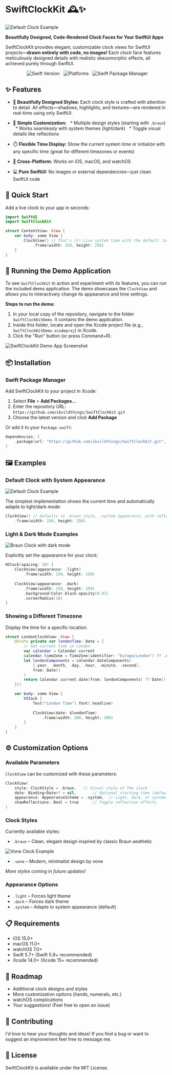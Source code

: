 # SwiftClockKit 🕰️✨

![Default Clock Example](./Screenshots/braun-light.gif)

**Beautifully Designed, Code-Rendered Clock Faces for Your SwiftUI Apps**

SwiftClockKit provides elegant, customizable clock views for SwiftUI projects—**drawn entirely with code, no images!** 
Each clock face features meticulously designed details with realistic skeuomorphic effects, all achieved purely through SwiftUI.

<p align="center">
  <img src="https://img.shields.io/badge/Swift-5.7%2B-orange.svg" alt="Swift Version">
  <img src="https://img.shields.io/badge/Platforms-iOS%20%7C%20macOS%20%7C%20watchOS-blue.svg" alt="Platforms">
  <img src="https://img.shields.io/badge/SPM-Compatible-brightgreen.svg" alt="Swift Package Manager">
</p>

## ✨ Features

* 🌟 **Beautifully Designed Styles:** 
Each clock style is crafted with attention to detail. All effects—shadows, highlights, and textures—are rendered in real-time using only SwiftUI.

* 🎨 **Simple Customization:**
  * Multiple design styles (starting with `.braun`)
  * Works seamlessly with system themes (light/dark)
  * Toggle visual details like reflections

* ⏱️ **Flexible Time Display:** 
Show the current system time or initialize with any specific time (great for different timezones or events)

* 📱 **Cross-Platform:** 
Works on iOS, macOS, and watchOS

* 💻 **Pure SwiftUI:** 
No images or external dependencies—just clean SwiftUI code

## 🚀 Quick Start

Add a live clock to your app in seconds:

```swift
import SwiftUI
import SwiftClockKit 

struct ContentView: View {
    var body: some View {
        ClockView() // That's it! Live system time with the default .braun style
            .frame(width: 250, height: 250)
    }
}
```
## 🚀 Running the Demo Application

To see `SwiftClockKit` in action and experiment with its features, you can run the included demo application. The demo showcases the `ClockView` and allows you to interactively change its appearance and time settings.

**Steps to run the demo:**

1.  In your local copy of the repository, navigate to the folder `SwiftClockKitDemo`. It contains the demo application.
2.  Inside this folder, locate and open the Xcode project file (e.g., `SwiftClockKitDemo.xcodeproj`) in Xcode.
3.  Click the "Run" button (or press Command+R).

![SwiftClockKit Demo App Screenshot](./Screenshots/demo_app_screenshot.png)

## 📦 Installation

### Swift Package Manager

Add SwiftClockKit to your project in Xcode:

1. Select **File** > **Add Packages...**
2. Enter the repository URL: `https://github.com/ibvildthings/SwiftClockKit.git`
3. Choose the latest version and click **Add Package**

Or add it to your `Package.swift`:

```swift
dependencies: [
    .package(url: "https://github.com/ibvildthings/SwiftClockKit.git", from: "1.0.0")
]
```

## 🖼️ Examples

### Default Clock with System Appearance
![Default Clock Example](./Screenshots/braun-light.gif)

The simplest implementation shows the current time and automatically adapts to light/dark mode:

```swift
ClockView() // Defaults to .braun style, .system appearance, with reflections
    .frame(width: 250, height: 250)
```


### Light & Dark Mode Examples
![Braun Clock with dark mode](./Screenshots/braun-dark.gif)

Explicitly set the appearance for your clock:

```swift
HStack(spacing: 20) {
    ClockView(appearance: .light)
        .frame(width: 150, height: 150)
        
    ClockView(appearance: .dark)
        .frame(width: 150, height: 150)
        .background(Color.black.opacity(0.8))
        .cornerRadius(10)
}
```

### Showing a Different Timezone

Display the time for a specific location:

```swift
struct LondonClockView: View {
    @State private var londonTime: Date = {
        // Get current time in London
        var calendar = Calendar.current
        calendar.timeZone = TimeZone(identifier: "Europe/London") ?? .current
        let londonComponents = calendar.dateComponents(
            [.year, .month, .day, .hour, .minute, .second], 
            from: Date()
        )
        return Calendar.current.date(from: londonComponents) ?? Date()
    }()

    var body: some View {
        VStack {
            Text("London Time").font(.headline)
            
            ClockView(date: $londonTime)
                .frame(width: 200, height: 200)
        }
    }
}
```

## ⚙️ Customization Options

### Available Parameters

`ClockView` can be customized with these parameters:

```swift
ClockView(
    style: ClockStyle = .braun,   // Visual style of the clock
    date: Binding<Date>? = nil,       // Optional starting time (defaults to current system time)
    appearance: AppearanceScheme = .system,  // Light, dark, or system-based
    showReflections: Bool = true      // Toggle reflection effects
)
```

### Clock Styles

Currently available styles:

* `.braun` – Clean, elegant design inspired by classic Braun aesthetic

![Vone Clock Example](./Screenshots/vone-dark.png)

* `.vone` – Modern, minimalist design by vone

*More styles coming in future updates!*

### Appearance Options

* `.light` – Forces light theme
* `.dark` – Forces dark theme
* `.system` – Adapts to system appearance (default)

## 📋 Requirements

* iOS 15.0+
* macOS 11.0+
* watchOS 7.0+
* Swift 5.7+ (Swift 5.9+ recommended)
* Xcode 14.0+ (Xcode 15+ recommended)

## 🔮 Roadmap

* Additional clock designs and styles
* More customization options (hands, numerals, etc.)
* watchOS complications
* Your suggestions! (Feel free to open an issue)

## 🤝 Contributing

I'd love to hear your thoughts and ideas! If you find a bug or want to suggest an improvement feel free to message me.

## 📄 License

SwiftClockKit is available under the MIT License.
